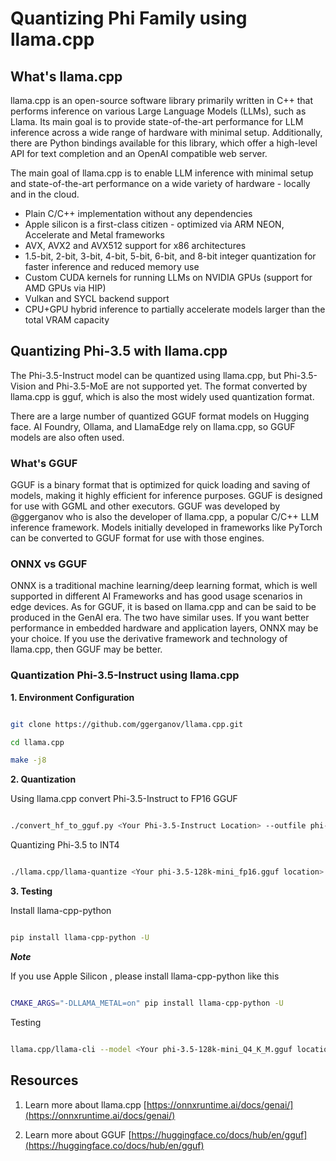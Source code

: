 # **Quantizing Phi Family using llama.cpp**

## **What's llama.cpp**

llama.cpp is an open-source software library primarily written in C++ that performs inference on various Large Language Models (LLMs), such as Llama. Its main goal is to provide state-of-the-art performance for LLM inference across a wide range of hardware with minimal setup. Additionally, there are Python bindings available for this library, which offer a high-level API for text completion and an OpenAI compatible web server.

The main goal of llama.cpp is to enable LLM inference with minimal setup and state-of-the-art performance on a wide variety of hardware - locally and in the cloud.

- Plain C/C++ implementation without any dependencies
- Apple silicon is a first-class citizen - optimized via ARM NEON, Accelerate and Metal frameworks
- AVX, AVX2 and AVX512 support for x86 architectures
- 1.5-bit, 2-bit, 3-bit, 4-bit, 5-bit, 6-bit, and 8-bit integer quantization for faster inference and reduced memory use
- Custom CUDA kernels for running LLMs on NVIDIA GPUs (support for AMD GPUs via HIP)
- Vulkan and SYCL backend support
- CPU+GPU hybrid inference to partially accelerate models larger than the total VRAM capacity

## **Quantizing Phi-3.5 with llama.cpp**

The Phi-3.5-Instruct model can be quantized using llama.cpp, but Phi-3.5-Vision and Phi-3.5-MoE are not supported yet. The format converted by llama.cpp is gguf, which is also the most widely used quantization format.

There are a large number of quantized GGUF format models on Hugging face. AI Foundry, Ollama, and LlamaEdge rely on llama.cpp, so GGUF models are also often used.

### **What's GGUF**

GGUF is a binary format that is optimized for quick loading and saving of models, making it highly efficient for inference purposes. GGUF is designed for use with GGML and other executors. GGUF was developed by @ggerganov who is also the developer of llama.cpp, a popular C/C++ LLM inference framework. Models initially developed in frameworks like PyTorch can be converted to GGUF format for use with those engines.

### **ONNX vs GGUF**

ONNX is a traditional machine learning/deep learning format, which is well supported in different AI Frameworks and has good usage scenarios in edge devices. As for GGUF, it is based on llama.cpp and can be said to be produced in the GenAI era. The two have similar uses. If you want better performance in embedded hardware and application layers, ONNX may be your choice. If you use the derivative framework and technology of llama.cpp, then GGUF may be better.

### **Quantization Phi-3.5-Instruct using llama.cpp**

**1. Environment Configuration**


```bash

git clone https://github.com/ggerganov/llama.cpp.git

cd llama.cpp

make -j8

```


**2. Quantization**

Using llama.cpp convert Phi-3.5-Instruct to FP16 GGUF


```bash

./convert_hf_to_gguf.py <Your Phi-3.5-Instruct Location> --outfile phi-3.5-128k-mini_fp16.gguf

```

Quantizing Phi-3.5 to INT4


```bash

./llama.cpp/llama-quantize <Your phi-3.5-128k-mini_fp16.gguf location> ./gguf/phi-3.5-128k-mini_Q4_K_M.gguf Q4_K_M

```


**3. Testing**

Install llama-cpp-python


```bash

pip install llama-cpp-python -U

```

***Note*** 

If you use Apple Silicon , please install llama-cpp-python like this


```bash

CMAKE_ARGS="-DLLAMA_METAL=on" pip install llama-cpp-python -U

```

Testing 


```bash

llama.cpp/llama-cli --model <Your phi-3.5-128k-mini_Q4_K_M.gguf location> --prompt "<|user|>\nCan you introduce .NET<|end|>\n<|assistant|>\n"  --gpu-layers 10

```



## **Resources**

1. Learn more about llama.cpp [https://onnxruntime.ai/docs/genai/](https://onnxruntime.ai/docs/genai/)

2. Learn more about GGUF [https://huggingface.co/docs/hub/en/gguf](https://huggingface.co/docs/hub/en/gguf)



